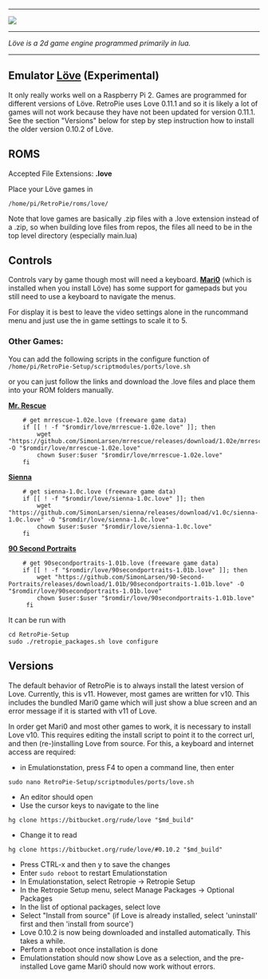 ***
![](http://dedarwin.net/wp-content/uploads/2015/03/love2d.png)
***
_Löve is a 2d game engine programmed primarily in lua._
***
## Emulator [Löve](https://bitbucket.org/rude/love/src) (Experimental)

It only really works well on a Raspberry Pi 2. Games are programmed for different versions of Löve. RetroPie uses Love 0.11.1 and so it is likely a lot of games will not work because they have not been updated for version 0.11.1. See the section "Versions" below for step by step instruction how to install the older version 0.10.2 of Löve.

## ROMS

Accepted File Extensions: **.love**

Place your Löve games in

```
/home/pi/RetroPie/roms/love/
```

Note that love games are basically .zip files with a .love extension instead of a .zip, so when building love files from repos, the files all need to be in the top level directory (especially main.lua)

## Controls

Controls vary by game though most will need a keyboard. [**Mari0**](http://stabyourself.net/mari0/) (which is installed when you install Löve) has some support for gamepads but you still need to use a keyboard to navigate the menus. 

For display it is best to leave the video settings alone in the runcommand menu and just use the in game settings to scale it to 5.

### Other Games:

You can add the following scripts in the configure function of `/home/pi/RetroPie-Setup/scriptmodules/ports/love.sh`

or you can just follow the links and download the .love files and place them into your ROM folders manually.


[**Mr. Rescue**](http://tangramgames.dk/games/mrrescue/)

```
    # get mrrescue-1.02e.love (freeware game data)
    if [[ ! -f "$romdir/love/mrrescue-1.02e.love" ]]; then
        wget "https://github.com/SimonLarsen/mrrescue/releases/download/1.02e/mrrescue1.02e.love" -O "$romdir/love/mrrescue-1.02e.love"
        chown $user:$user "$romdir/love/mrrescue-1.02e.love"
    fi
```


[**Sienna**](http://tangramgames.dk/games/sienna/)

```
    # get sienna-1.0c.love (freeware game data)
    if [[ ! -f "$romdir/love/sienna-1.0c.love" ]]; then
        wget "https://github.com/SimonLarsen/sienna/releases/download/v1.0c/sienna-1.0c.love" -O "$romdir/love/sienna-1.0c.love"
        chown $user:$user "$romdir/love/sienna-1.0c.love"
    fi
```

[**90 Second Portraits**](http://tangramgames.dk/games/90secondportraits/)

```
    # get 90secondportraits-1.01b.love (freeware game data)
    if [[ ! -f "$romdir/love/90secondportraits-1.01b.love" ]]; then
        wget "https://github.com/SimonLarsen/90-Second-Portraits/releases/download/1.01b/90secondportraits-1.01b.love" -O "$romdir/love/90secondportraits-1.01b.love"
        chown $user:$user "$romdir/love/90secondportraits-1.01b.love"
     fi
```

It can be run with

```
cd RetroPie-Setup
sudo ./retropie_packages.sh love configure
```

## Versions

The default behavior of RetroPie is to always install the latest version of Love. Currently, this is v11. However, most games are written for v10. This includes the bundled Mari0 game which will just show a blue screen and an error message if it is started with v11 of Love.

In order get Mari0 and most other games to work, it is necessary to install Love v10. This requires editing the install script to point it to the correct url, and then (re-)installing Love from source. For this, a keyboard and internet access are required:

- in Emulationstation, press F4 to open a command line, then enter
```
sudo nano RetroPie-Setup/scriptmodules/ports/love.sh
```
- An editor should open
- Use the cursor keys to navigate to the line
```
hg clone https://bitbucket.org/rude/love "$md_build"
```
- Change it to read
```
hg clone https://bitbucket.org/rude/love/#0.10.2 "$md_build"
```
- Press CTRL-x and then y to save the changes
- Enter ```sudo reboot``` to restart Emulationstation
- In Emulationstation, select Retropie -> Retropie Setup
- In the Retropie Setup menu, select Manage Packages -> Optional Packages
- In the list of optional packages, select love
- Select "Install from source" (if Love is already installed, select 'uninstall' first and then 'install from source')
- Love 0.10.2 is now being downloaded and installed automatically. This takes a while.
- Perform a reboot once installation is done
- Emulationstation should now show Love as a selection, and the pre-installed Love game Mari0 should now work without errors.